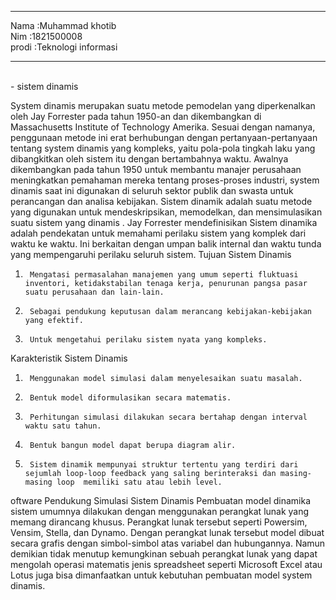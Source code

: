 <hr><td>Nama    :Muhammad khotib</td>
<br>Nim :1821500008</br>
<td>prodi :Teknologi informasi</td>
</hr>

<hr>
<br>-  sistem dinamis</br>

System dinamis merupakan suatu metode pemodelan yang diperkenalkan oleh Jay Forrester pada tahun 1950-an dan dikembangkan di Massachusetts Institute of Technology Amerika. Sesuai dengan namanya, penggunaan metode ini erat berhubungan dengan pertanyaan-pertanyaan tentang system dinamis yang kompleks, yaitu pola-pola tingkah laku yang dibangkitkan oleh sistem itu dengan bertambahnya waktu. Awalnya dikembangkan pada tahun 1950 untuk membantu manajer perusahaan meningkatkan pemahaman mereka tentang proses-proses industri, system dinamis saat ini digunakan di seluruh sektor publik dan swasta untuk perancangan dan analisa kebijakan.
Sistem dinamik adalah suatu metode yang digunakan untuk mendeskripsikan, memodelkan, dan mensimulasikan suatu sistem yang dinamis . Jay Forrester mendefinisikan Sistem dinamika adalah pendekatan untuk memahami perilaku sistem yang komplek dari waktu ke waktu. Ini berkaitan dengan umpan balik internal dan waktu tunda yang mempengaruhi perilaku seluruh sistem.
Tujuan Sistem Dinamis

1.      Mengatasi permasalahan manajemen yang umum seperti fluktuasi inventori, ketidakstabilan tenaga kerja, penurunan pangsa pasar suatu perusahaan dan lain-lain.
2.      Sebagai pendukung keputusan dalam merancang kebijakan-kebijakan yang efektif.
3.      Untuk mengetahui perilaku sistem nyata yang kompleks.

Karakteristik Sistem Dinamis
1.      Menggunakan model simulasi dalam menyelesaikan suatu masalah.
2.      Bentuk model diformulasikan secara matematis.
3.      Perhitungan simulasi dilakukan secara bertahap dengan interval waktu satu tahun.
4.      Bentuk bangun model dapat berupa diagram alir.
5.      Sistem dinamik mempunyai struktur tertentu yang terdiri dari sejumlah loop-loop feedback yang saling berinteraksi dan masing-masing loop  memiliki satu atau lebih level.
oftware Pendukung Simulasi Sistem Dinamis
Pembuatan model dinamika sistem umumnya dilakukan dengan menggunakan perangkat lunak yang memang dirancang khusus. Perangkat lunak tersebut seperti Powersim, Vensim, Stella, dan Dynamo. Dengan perangkat lunak tersebut model dibuat secara grafis dengan simbol-simbol atas variabel dan hubungannya. Namun demikian tidak menutup kemungkinan sebuah perangkat lunak yang dapat mengolah operasi matematis jenis spreadsheet seperti Microsoft Excel atau Lotus juga bisa dimanfaatkan untuk kebutuhan pembuatan model system dinamis.

</hr>